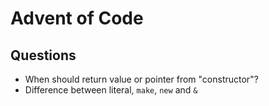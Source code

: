 # Advent of Code

## Questions

* When should return value or pointer from "constructor"?
* Difference between literal, `make`, `new` and `&`
